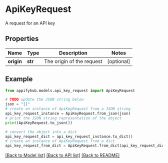 # ApiKeyRequest

A request for an API key

## Properties

Name | Type | Description | Notes
------------ | ------------- | ------------- | -------------
**origin** | **str** | The origin of the request | [optional] 

## Example

```python
from appifyhub.models.api_key_request import ApiKeyRequest

# TODO update the JSON string below
json = "{}"
# create an instance of ApiKeyRequest from a JSON string
api_key_request_instance = ApiKeyRequest.from_json(json)
# print the JSON string representation of the object
print(ApiKeyRequest.to_json())

# convert the object into a dict
api_key_request_dict = api_key_request_instance.to_dict()
# create an instance of ApiKeyRequest from a dict
api_key_request_from_dict = ApiKeyRequest.from_dict(api_key_request_dict)
```
[[Back to Model list]](../README.md#documentation-for-models) [[Back to API list]](../README.md#documentation-for-api-endpoints) [[Back to README]](../README.md)


